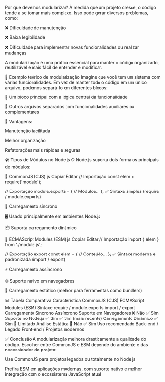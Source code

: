  Por que devemos modularizar?
À medida que um projeto cresce, o código tende a se tornar mais complexo. Isso pode gerar diversos problemas, como:

❌ Dificuldade de manutenção

❌ Baixa legibilidade

❌ Dificuldade para implementar novas funcionalidades ou realizar mudanças

A modularização é uma prática essencial para manter o código organizado, reutilizável e mais fácil de entender e modificar.

🧱 Exemplo teórico de modularização
Imagine que você tem um sistema com várias funcionalidades. Em vez de manter todo o código em um único arquivo, podemos separá-lo em diferentes blocos:

📂 Um bloco principal com a lógica central da funcionalidade

📄 Outros arquivos separados com funcionalidades auxiliares ou complementares

🎯 Vantagens:

Manutenção facilitada

Melhor organização

Refatorações mais rápidas e seguras

🛠️ Tipos de Módulos no Node.js
O Node.js suporta dois formatos principais de módulos:

🔸 CommonJS (CJS)
js
Copiar
Editar
// Importação
const elem = require('module');

// Exportação
module.exports = {
    // Módulos...
};
✅ Sintaxe simples (require / module.exports)

🔁 Carregamento síncrono

🖥️ Usado principalmente em ambientes Node.js

📦 Suporta carregamento dinâmico

🔹 ECMAScript Modules (ESM)
js
Copiar
Editar
// Importação
import { elem } from './module.js';

// Exportação
export const elem = {
    // Conteúdo...
};
✅ Sintaxe moderna e padronizada (import / export)

⚡ Carregamento assíncrono

🌐 Suporte nativo em navegadores

📄 Carregamento estático (melhor para ferramentas como bundlers)

📊 Tabela Comparativa
Característica	CommonJS (CJS)	ECMAScript Modules (ESM)
Sintaxe	require / module.exports	import / export
Carregamento	Síncrono	Assíncrono
Suporte em Navegadores	❌ Não	✅ Sim
Suporte no Node.js	✅ Sim	✅ Sim (mais recente)
Carregamento Dinâmico	✅ Sim	🚫 Limitado
Análise Estática	🚫 Não	✅ Sim
Uso recomendado	Back-end / Legado	Front-end / Projetos modernos

✅ Conclusão
A modularização melhora drasticamente a qualidade do código. Escolher entre CommonJS e ESM depende do ambiente e das necessidades do projeto:

Use CommonJS para projetos legados ou totalmente no Node.js

Prefira ESM em aplicações modernas, com suporte nativo e melhor integração com o ecossistema JavaScript atual
